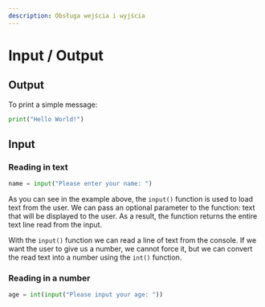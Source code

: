 ```yaml
---
description: Obsługa wejścia i wyjścia
---
```


# Input / Output

## Output

To print a simple message:

```python
print("Hello World!")
```

## Input

### Reading in text

```python
name = input("Please enter your name: ")
```

As you can see in the example above, the `input()` function is used to load text from the user. We can pass an optional parameter to the function: text that will be displayed to the user. As a result, the function returns the entire text line read from the input.

With the `input()` function we can read a line of text from the console. If we want the user to give us a number, we cannot force it, but we can convert the read text into a number using the `int()` function.

### Reading in a number

```python
age = int(input("Please input your age: "))
```
